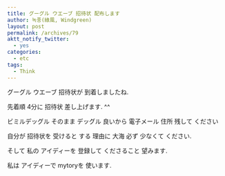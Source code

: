 ```yaml
---
title: グーグル ウエーブ 招待状 配布します
author: 녹풍(綠風, Windgreen)
layout: post
permalink: /archives/79
aktt_notify_twitter:
  - yes
categories:
  - etc
tags:
  - Think
---
```

グーグル ウエーブ 招待状が 到着しましたね.

先着順 4分に 招待状 差し上げます. ^^

ビミルデッグル そのまま デッグル 良いから 電子メール 住所 残して ください

自分が 招待状を 受けると する 理由に 大海 必ず 少なくて ください.

そして 私の アイディーを 登録して くださること 望みます.

私は アイディーで mytoryを 使います.